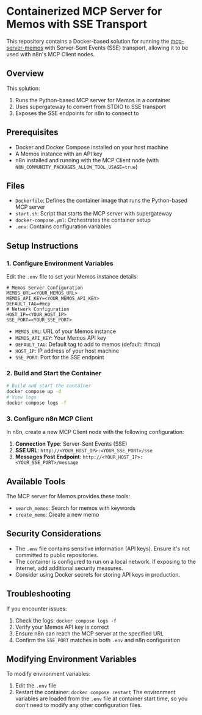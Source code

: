 # Containerized MCP Server for Memos with SSE Transport
This repository contains a Docker-based solution for running the [mcp-server-memos](https://github.com/LeslieLeung/mcp-server-memos) with Server-Sent Events (SSE) transport, allowing it to be used with n8n's MCP Client nodes.
## Overview
This solution:
1. Runs the Python-based MCP server for Memos in a container
2. Uses supergateway to convert from STDIO to SSE transport
3. Exposes the SSE endpoints for n8n to connect to
## Prerequisites
- Docker and Docker Compose installed on your host machine
- A Memos instance with an API key
- n8n installed and running with the MCP Client node (with `N8N_COMMUNITY_PACKAGES_ALLOW_TOOL_USAGE=true`)
## Files
- `Dockerfile`: Defines the container image that runs the Python-based MCP server
- `start.sh`: Script that starts the MCP server with supergateway
- `docker-compose.yml`: Orchestrates the container setup
- `.env`: Contains configuration variables
## Setup Instructions
### 1. Configure Environment Variables
Edit the `.env` file to set your Memos instance details:
```
# Memos Server Configuration
MEMOS_URL=<YOUR_MEMOS_URL>
MEMOS_API_KEY=<YOUR_MEMOS_API_KEY>
DEFAULT_TAG=#mcp
# Network Configuration
HOST_IP=<YOUR_HOST_IP>
SSE_PORT=<YOUR_SSE_PORT>
```
- `MEMOS_URL`: URL of your Memos instance
- `MEMOS_API_KEY`: Your Memos API key
- `DEFAULT_TAG`: Default tag to add to memos (default: #mcp)
- `HOST_IP`: IP address of your host machine
- `SSE_PORT`: Port for the SSE endpoint
### 2. Build and Start the Container
```bash
# Build and start the container
docker compose up -d
# View logs
docker compose logs -f
```
### 3. Configure n8n MCP Client
In n8n, create a new MCP Client node with the following configuration:
1. **Connection Type**: Server-Sent Events (SSE)
2. **SSE URL**: `http://<YOUR_HOST_IP>:<YOUR_SSE_PORT>/sse`
3. **Messages Post Endpoint**: `http://<YOUR_HOST_IP>:<YOUR_SSE_PORT>/message`
## Available Tools
The MCP server for Memos provides these tools:
- `search_memos`: Search for memos with keywords
- `create_memo`: Create a new memo
## Security Considerations
- The `.env` file contains sensitive information (API keys). Ensure it's not committed to public repositories.
- The container is configured to run on a local network. If exposing to the internet, add additional security measures.
- Consider using Docker secrets for storing API keys in production.
## Troubleshooting
If you encounter issues:
1. Check the logs: `docker compose logs -f`
2. Verify your Memos API key is correct
3. Ensure n8n can reach the MCP server at the specified URL
4. Confirm the `SSE_PORT` matches in both `.env` and n8n configuration
## Modifying Environment Variables
To modify environment variables:
1. Edit the `.env` file
2. Restart the container: `docker compose restart`
The environment variables are loaded from the `.env` file at container start time, so you don't need to modify any other configuration files.